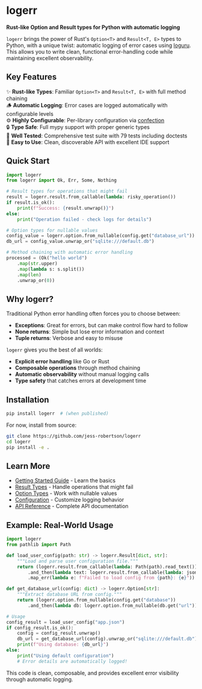 # logerr

**Rust-like Option and Result types for Python with automatic logging**

`logerr` brings the power of Rust's `Option<T>` and `Result<T, E>` types to Python, with a unique twist: automatic logging of error cases using [loguru](https://github.com/Delgan/loguru). This allows you to write clean, functional error-handling code while maintaining excellent observability.

## Key Features

✨ **Rust-like Types**: Familiar `Option<T>` and `Result<T, E>` with full method chaining  
🪵 **Automatic Logging**: Error cases are logged automatically with configurable levels  
⚙️ **Highly Configurable**: Per-library configuration via [confection](https://github.com/explosion/confection)  
🔒 **Type Safe**: Full mypy support with proper generic types  
🧪 **Well Tested**: Comprehensive test suite with 79 tests including doctests  
🚀 **Easy to Use**: Clean, discoverable API with excellent IDE support  

## Quick Start

```python
import logerr
from logerr import Ok, Err, Some, Nothing

# Result types for operations that might fail
result = logerr.result.from_callable(lambda: risky_operation())
if result.is_ok():
    print(f"Success: {result.unwrap()}")
else:
    print("Operation failed - check logs for details")

# Option types for nullable values  
config_value = logerr.option.from_nullable(config.get("database_url"))
db_url = config_value.unwrap_or("sqlite:///default.db")

# Method chaining with automatic error handling
processed = (Ok("hello world")
    .map(str.upper)
    .map(lambda s: s.split())
    .map(len)
    .unwrap_or(0))
```

## Why logerr?

Traditional Python error handling often forces you to choose between:

- **Exceptions**: Great for errors, but can make control flow hard to follow
- **None returns**: Simple but lose error information and context
- **Tuple returns**: Verbose and easy to misuse

`logerr` gives you the best of all worlds:

- **Explicit error handling** like Go or Rust
- **Composable operations** through method chaining  
- **Automatic observability** without manual logging calls
- **Type safety** that catches errors at development time

## Installation

```bash
pip install logerr  # (when published)
```

For now, install from source:

```bash
git clone https://github.com/jess-robertson/logerr
cd logerr
pip install -e .
```

## Learn More

- [Getting Started Guide](guide/getting-started.md) - Learn the basics
- [Result Types](guide/result-types.md) - Handle operations that might fail  
- [Option Types](guide/option-types.md) - Work with nullable values
- [Configuration](guide/configuration.md) - Customize logging behavior
- [API Reference](api/result.md) - Complete API documentation

## Example: Real-World Usage

```python
import logerr
from pathlib import Path

def load_user_config(path: str) -> logerr.Result[dict, str]:
    """Load and parse user configuration file."""
    return (logerr.result.from_callable(lambda: Path(path).read_text())
        .and_then(lambda text: logerr.result.from_callable(lambda: json.loads(text)))
        .map_err(lambda e: f"Failed to load config from {path}: {e}"))

def get_database_url(config: dict) -> logerr.Option[str]:
    """Extract database URL from config."""
    return (logerr.option.from_nullable(config.get("database"))
        .and_then(lambda db: logerr.option.from_nullable(db.get("url"))))

# Usage
config_result = load_user_config("app.json")
if config_result.is_ok():
    config = config_result.unwrap()
    db_url = get_database_url(config).unwrap_or("sqlite:///default.db")
    print(f"Using database: {db_url}")
else:
    print("Using default configuration")
    # Error details are automatically logged!
```

This code is clean, composable, and provides excellent error visibility through automatic logging.